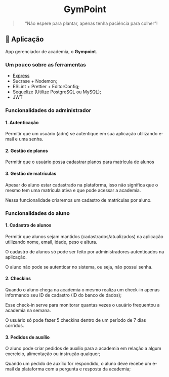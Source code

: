 <h1 align="center">
  GymPoint
</h1>

<blockquote align="center">“Não espere para plantar, apenas tenha paciência para colher”!</blockquote>

## :rocket: Aplicação

App gerenciador de academia, o **Gympoint**.

### Um pouco sobre as ferramentas

- [Express](https://expressjs.com/)
- Sucrase + Nodemon;
- ESLint + Prettier + EditorConfig;
- Sequelize (Utilize PostgreSQL ou MySQL);
- JWT

### Funcionalidades do administrador

#### 1. Autenticação

Permitir que um usuário (adm) se autentique em sua aplicação utilizando e-mail e uma senha.

#### 2. Gestão de planos

Permitir que o usuário possa cadastrar planos para matrícula de alunos

#### 3. Gestão de matrículas

Apesar do aluno estar cadastrado na plataforma, isso não significa que o mesmo tem uma matrícula ativa e que pode acessar a academia.

Nessa funcionalidade criaremos um cadastro de matrículas por aluno.

### Funcionalidades do aluno

#### 1. Cadastro de alunos

Permitir que alunos sejam mantidos (cadastrados/atualizados) na aplicação utilizando nome, email, idade, peso e altura.

O cadastro de alunos só pode ser feito por administradores autenticados na aplicação.

O aluno não pode se autenticar no sistema, ou seja, não possui senha.

#### 2. Checkins

Quando o aluno chega na academia o mesmo realiza um check-in apenas informando seu ID de cadastro (ID do banco de dados);

Esse check-in serve para monitorar quantas vezes o usuário frequentou a academia na semana.

O usuário só pode fazer 5 checkins dentro de um período de 7 dias corridos.

#### 3. Pedidos de auxílio

 O aluno pode criar pedidos de auxílio para a academia em relação a algum exercício, alimentação ou instrução qualquer;

 Quando um pedido de auxílio for respondido, o aluno deve recebe um e-mail da plataforma com a pergunta e resposta da academia;


